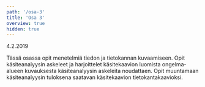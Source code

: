 ```yaml
---
path: '/osa-3'
title: 'Osa 3'
overview: true
hidden: true
---
```


<deadline>4.2.2019</deadline>


Tässä osassa opit menetelmiä tiedon ja tietokannan kuvaamiseen. Opit käsiteanalyysin askeleet ja harjoittelet käsitekaavion luomista ongelma-alueen kuvauksesta käsiteanalyysin askeleita noudattaen. Opit muuntamaan käsiteanalyysin tuloksena saatavan käsitekaavion tietokantakaavioksi.


<please-login></please-login>

<pages-in-this-section></pages-in-this-section>


<ab-study id="self_evaluation_k19_tikape">

<only-for-ab-group group=1>

<exercises-in-this-section ignore-quiz-tags="group-2,group-3"></exercises-in-this-section>

</only-for-ab-group>

<only-for-ab-group group=2>

<exercises-in-this-section ignore-quiz-tags="group-1,group-3"></exercises-in-this-section>

</only-for-ab-group>

<only-for-ab-group group=3>

<exercises-in-this-section ignore-quiz-tags="group-1,group-2"></exercises-in-this-section>

</only-for-ab-group>

</ab-study>
